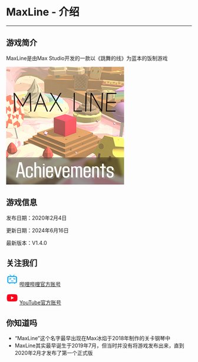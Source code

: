 # MaxLine - 介绍
*****
## 游戏简介
MaxLine是由Max Studio开发的一款以《跳舞的线》为蓝本的饭制游戏

![icon](img/140.png)

## 游戏信息
发布日期：2020年2月4日

更新日期：2024年6月16日

最新版本：V1.4.0

## 关注我们
![bili](img/bilibili.png)
[哔哩哔哩官方账号](https://space.bilibili.com/373099696 "哔哩哔哩")

![youtube](img/youtube.png)
[YouTube官方账号](https://www.youtube.com/@MaxStudioOfficial "YouTube")

## 你知道吗
* “MaxLine”这个名字最早出现在Max冰焰于2018年制作的关卡钢琴中
* MaxLine其实最早诞生于2019年7月，但当时并没有将游戏发布出来，直到2020年2月才发布了第一个正式版